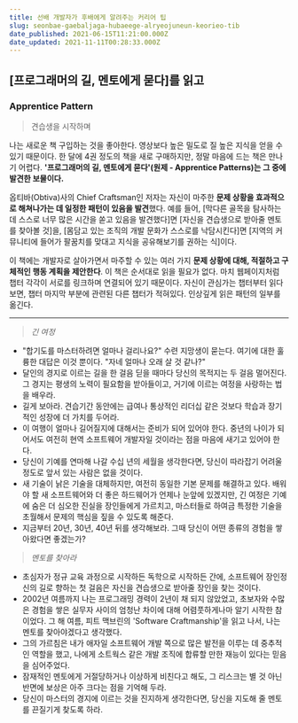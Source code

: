 ```yaml
---
title: 선배 개발자가 후배에게 알려주는 커리어 팁
slug: seonbae-gaebaljaga-hubaeege-alryeojuneun-keorieo-tib
date_published: 2021-06-15T11:21:00.000Z
date_updated: 2021-11-11T00:28:33.000Z
---
```


## [프로그래머의 길, 멘토에게 묻다]를 읽고

### Apprentice Pattern

> 견습생을 시작하며

나는 새로운 책 구입하는 것을 좋아한다. 영상보다 높은 밀도로 질 높은 지식을 얻을 수 있기 때문이다. 한 달에 4권 정도의 책을 새로 구매하지만, 정말 마음에 드는 책은 만나기 어렵다. **'프로그래머의 길, 멘토에게 묻다'(원제 - Apprentice Patterns)는 그 중에 발견한 보물이다.**

옵티바(Obtiva)사의 Chief Craftsman인 저자는 자신이 마주한 **문제 상황을 효과적으로 해쳐나가는 데 일정한 패턴이 있음을 발견**했다. 예를 들어, [막다른 골목을 탐사하는 데 스스로 너무 많은 시간을 쏟고 있음을 발견했다]면 [자신을 견습생으로 받아줄 멘토를 찾아볼 것]을, [몸담고 있는 조직의 개발 문화가 스스로를 낙담시킨다]면 [지역의 커뮤니티에 들어가 팔꿈치를 맞대고 지식을 공유해보기를 권하는 식]이다.

이 책에는 개발자로 살아가면서 마주할 수 있는 여러 가지 **문제 상황에 대해, 적절하고 구체적인 행동 계획을 제안한다**. 이 책은 순서대로 읽을 필요가 없다. 마치 웹페이지처럼 챕터 각각이 서로를 링크하며 연결되어 있기 때문이다. 자신이 관심가는 챕터부터 읽다보면, 챕터 마지막 부분에 관련된 다른 챕터가 적혀있다. 인상깊게 읽은 패턴의 일부를 옮긴다.

---

> *긴 여정*

- "합기도를 마스터하려면 얼마나 걸리나요?" 수련 지망생이 묻는다. 여기에 대한 훌륭한 대답은 이것 뿐이다. "자네 얼마나 오래 살 것 같나?"
- 달인의 경지로 이르는 길을 한 걸음 딛을 때마다 당신의 목적지는 두 걸음 멀어진다. 그 경지는 평생의 노력이 필요함을 받아들이고, 거기에 이르는 여정을 사랑하는 법을 배우라.
- 길게 보아라. 견습기간 동안에는 급여나 통상적인 리더십 같은 것보다 학습과 장기적인 성장에 더 가치를 두어라.
- 이 여행이 얼마나 길어질지에 대해서는 준비가 되어 있어야 한다. 중년의 나이가 되어서도 여전히 현역 소프트웨어 개발자일 것이라는 점을 마음에 새기고 있어야 한다.
- 당신이 기예를 연마해 나갈 수십 년의 세월을 생각한다면, 당신이 따라잡기 어려울 정도로 앞서 있는 사람은 없을 것이다.
- 새 기술이 낡은 기술을 대체하지만, 여전히 동일한 기본 문제를 해결하고 있다. 배워야 할 새 소프트웨어와 더 좋은 하드웨어가 언제나 눈앞에 있겠지만, 긴 여정은 기예에 숨은 더 심오한 진실을 장인들에게 가르치고, 마스터들로 하여금 특정한 기술을 초월해서 문제의 핵심을 짚을 수 있도록 해준다.
- 지금부터 20년, 30년, 40년 뒤를 생각해보라. 그때 당신이 어떤 종류의 경험을 쌓아왔다면 좋겠는가?

> *멘토를 찾아라*

- 초심자가 정규 교육 과정으로 시작하든 독학으로 시작하든 간에, 소프트웨어 장인정신의 길로 향하는 첫 걸음은 자신을 견습생으로 받아줄 장인을 찾는 것이다.
- 2002년 여름까지 나는 프로그래밍 경력이 2년이 채 되지 않았었고, 초보자와 수많은 경험을 쌓은 실무자 사이의 엄청난 차이에 대해 어렴풋하게나마 알기 시작한 참이었다. 그 해 여름, 피트 맥브린의 'Software Craftmanship'을 읽고 나서, 나는 멘토를 찾아야겠다고 생각했다.
- 그의 가르침은 내가 애자일 소프트웨어 개발 쪽으로 많은 발전을 이루는 데 중추적인 역할을 했고, 나에게 소트웍스 같은 개발 조직에 합류할 만한 재능이 있다는 믿음을 심어주었다.
- 잠재적인 멘토에게 거절당하거나 이상하게 비친다고 해도, 그 리스크는 별 것 아닌 반면에 보상은 아주 크다는 점을 기억해 두라.
- 당신이 마스터의 경지에 이르는 것을 진지하게 생각한다면, 당신을 지도해 줄 멘토를 끈질기게 찾도록 하라.
